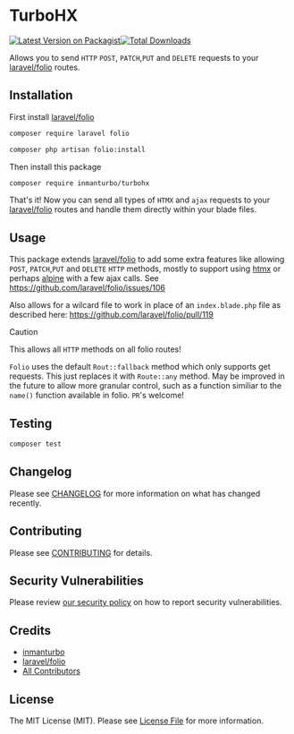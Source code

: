 # TurboHX

[![Latest Version on Packagist](https://img.shields.io/packagist/v/inmanturbo/turbohx.svg?style=flat-square)](https://packagist.org/packages/inmanturbo/turbohx)[![Total Downloads](https://img.shields.io/packagist/dt/inmanturbo/turbohx.svg?style=flat-square)](https://packagist.org/packages/inmanturbo/turbohx)

Allows you to send `HTTP` `POST`, `PATCH`,`PUT` and `DELETE` requests to your [laravel/folio](https://github.com/laravel/folio) routes.

## Installation

First install [laravel/folio](https://laravel.com/docs/10.x/folio#installation)

```bash
composer require laravel folio
```

```bash
composer php artisan folio:install
```

Then install this package

```bash
composer require inmanturbo/turbohx
```

That's it! Now you can send all types of `HTMX` and `ajax` requests to your [laravel/folio](https://github.com/laravel/folio) routes and handle them directly within your blade files.

## Usage

This package extends [laravel/folio](https://github.com/laravel/folio) to add some extra features like allowing `POST`, `PATCH`,`PUT` and `DELETE` `HTTP` methods, mostly to support using [htmx](https://github.com/bigskysoftware/htmx) or perhaps [alpine](https://github.com/alpinejs/alpine) with a few ajax calls. See <https://github.com/laravel/folio/issues/106>

Also allows for a wilcard file to work in place of an `index.blade.php` file as described here: <https://github.com/laravel/folio/pull/119>

> [!CAUTION]
> This allows all `HTTP` methods on all folio routes!

`Folio` uses the default `Rout::fallback` method which only supports get requests. This just replaces it with `Route::any` method. May be improved in the future to allow more granular control, such as a function similiar to the `name()` function available in folio. `PR`'s welcome!

## Testing

```bash
composer test
```

## Changelog

Please see [CHANGELOG](CHANGELOG.md) for more information on what has changed recently.

## Contributing

Please see [CONTRIBUTING](CONTRIBUTING.md) for details.

## Security Vulnerabilities

Please review [our security policy](../../security/policy) on how to report security vulnerabilities.

## Credits

- [inmanturbo](https://github.com/inmanturbo)
- [laravel/folio](https://github.com/inmanturbo)
- [All Contributors](../../contributors)

## License

The MIT License (MIT). Please see [License File](LICENSE.md) for more information.
